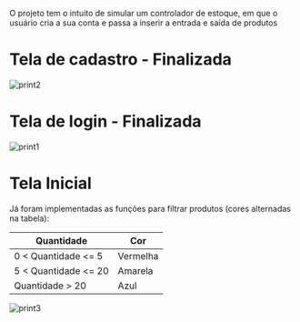 O projeto tem o intuito de simular um controlador de estoque, em que o usuário cria a sua conta e passa a inserir a entrada e saída de produtos

# Tela de cadastro - Finalizada
![print2](https://user-images.githubusercontent.com/56837996/90291368-21922100-de56-11ea-8942-d22bc5983bba.png)

# Tela de login - Finalizada
![print1](https://user-images.githubusercontent.com/56837996/90291260-e859b100-de55-11ea-8828-35e96530c0b6.png)

# Tela Inicial
Já foram implementadas as funções para filtrar produtos (cores alternadas na tabela):

| Quantidade           |     Cor       |
| -------------------- | ------------- |
| 0 < Quantidade <= 5  |   Vermelha    |
| 5 < Quantidade <= 20 |    Amarela    |
|    Quantidade > 20   |     Azul      |


![print3](https://user-images.githubusercontent.com/56837996/90291450-5605dd00-de56-11ea-9d37-5d7664ff9ad5.png)


